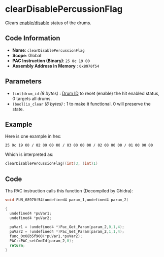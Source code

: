 # clearDisablePercussionFlag

Clears [enable/disable](./setdisablepercussionflag.md) status of the drums.

## Code Information

- **Name**: `clearDisablePercussionFlag`
- **Scope**: Global
- **PAC Instruction (Binary)**: `25 0c 19 00`
- **Assembly Address in Memory** : `0x8970f54`

## Parameters

- `(int)drum_id` *(8 bytes)* : [Drum ID](./guide/reference-table.md#drum-ids) to reset (enable) the hit enabled status, 0 targets all drums.
- `(bool)is_clear` *(8 bytes)* : 1 to make it functional. 0 will preserve the state.

## Example

Here is one example in hex:

```25 0c 19 00 / 02 00 00 00 / 03 00 00 00 / 02 00 00 00 / 01 00 00 00```

Which is interpreted as:

```c
clearDisablePercussionFlag((int)3, (int)1)
```

## Code

Ths PAC instruction calls this function (Decompiled by Ghidra):

```c
void FUN_08970f54(undefined4 param_1,undefined4 param_2)

{
  undefined4 *puVar1;
  undefined4 *puVar2;
  
  puVar1 = (undefined4 *)Pac_Get_Param(param_2,0,1,4);
  puVar2 = (undefined4 *)Pac_Get_Param(param_2,1,1,4);
  func_0x08b5f900(*puVar1,*puVar2);
  PAC::PAC_setCmdId(param_2,0);
  return;
}
```

